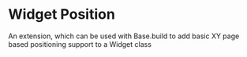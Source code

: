 Widget Position
===============

An extension, which can be used with Base.build to add basic XY page based positioning support to a Widget class
